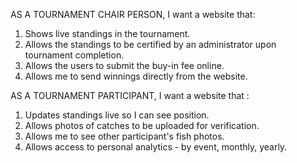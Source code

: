 AS A TOURNAMENT CHAIR PERSON,
I want a website that: 
1. Shows live standings in the tournament.
2. Allows the standings to be certified by an administrator upon tournament completion.
3. Allows the users to submit the buy-in fee online.
4. Allows me to send winnings directly from the website.

AS A TOURNAMENT PARTICIPANT,
I want a website that :
1. Updates standings live so I can see position.
2. Allows photos of catches to be uploaded for verification.
3. Allows me to see other participant's fish photos. 
4. Allows access to personal analytics - by event, monthly, yearly.

